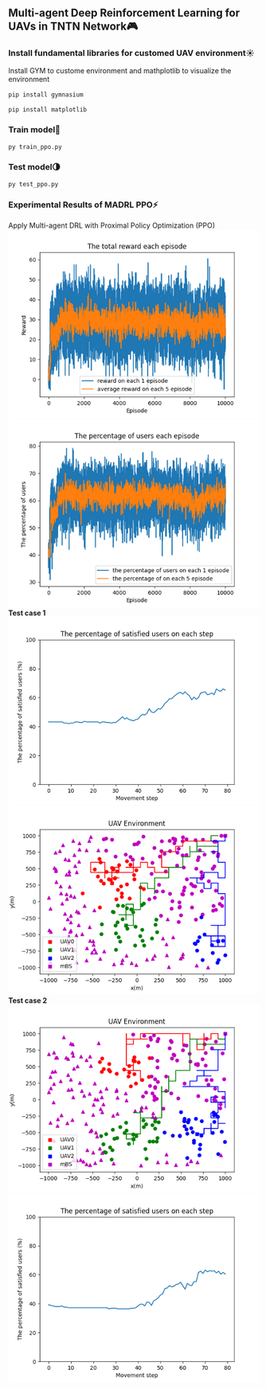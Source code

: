 ## Multi-agent Deep Reinforcement Learning for UAVs in TNTN Network🎮
### Install fundamental libraries for customed UAV environment☀️
Install GYM to custome environment and mathplotlib to visualize the environment
~~~
pip install gymnasium 
~~~
~~~
pip install matplotlib
~~~
### Train model🤖
~~~
py train_ppo.py 
~~~
### Test model🌗
~~~
py test_ppo.py 
~~~
### Experimental Results of MADRL PPO⚡️
Apply Multi-agent DRL with Proximal Policy Optimization (PPO)
![fig1](images/result_reward.png)
![fig2](images/result_user.png)
<br> **Test case 1** <br>
![fig3](images/TC1_behavior.png)
![fig4](images/TC1_step.png)
<br> **Test case 2** <br>
![fig3](images/TC2_behavior.png)
![fig4](images/TC2_step.png)

